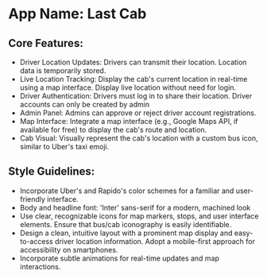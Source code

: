 # **App Name**: Last Cab

## Core Features:

- Driver Location Updates: Drivers can transmit their location. Location data is temporarily stored.
- Live Location Tracking: Display the cab's current location in real-time using a map interface. Display live location without need for login.
- Driver Authentication: Drivers must log in to share their location. Driver accounts can only be created by admin
- Admin Panel: Admins can approve or reject driver account registrations.
- Map Interface: Integrate a map interface (e.g., Google Maps API, if available for free) to display the cab's route and location.
- Cab Visual: Visually represent the cab's location with a custom bus icon, similar to Uber's taxi emoji.

## Style Guidelines:

- Incorporate Uber's and Rapido's color schemes for a familiar and user-friendly interface.
- Body and headline font: 'Inter' sans-serif for a modern, machined look
- Use clear, recognizable icons for map markers, stops, and user interface elements. Ensure that bus/cab iconography is easily identifiable.
- Design a clean, intuitive layout with a prominent map display and easy-to-access driver location information. Adopt a mobile-first approach for accessibility on smartphones.
- Incorporate subtle animations for real-time updates and map interactions.